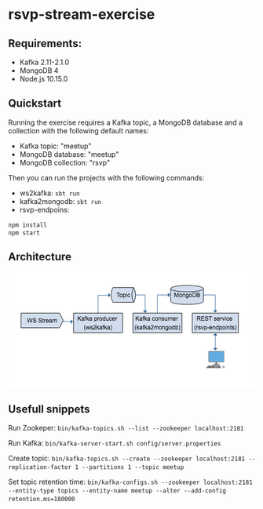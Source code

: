 # rsvp-stream-exercise

## Requirements:
- Kafka 2.11-2.1.0
- MongoDB 4
- Node.js 10.15.0

## Quickstart
Running the exercise requires a Kafka topic, a MongoDB database and a collection with the following default names:
- Kafka topic: "meetup"
- MongoDB database: "meetup"
- MongoDB collection: "rsvp"

Then you can run the projects with the following commands:
- ws2kafka: `sbt run`
- kafka2mongodb: `sbt run`
- rsvp-endpoins:
```
npm install
npm start
```

## Architecture
![img](https://github.com/jorgeyp/rsvp-stream-exercise/blob/master/RSVP%20stream%20exercise%20architecture.png)

## Usefull snippets

Run Zookeper:
`bin/kafka-topics.sh --list --zookeeper localhost:2181`

Run Kafka:
`bin/kafka-server-start.sh config/server.properties`

Create topic:
`bin/kafka-topics.sh --create --zookeeper localhost:2181 --replication-factor 1 --partitions 1 --topic meetup`

Set topic retention time:
`bin/kafka-configs.sh --zookeeper localhost:2181 --entity-type topics --entity-name meetup --alter --add-config retention.ms=180000`
